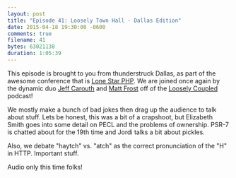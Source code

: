 ```yaml
---
layout: post
title: "Episode 41: Loosely Town Hall - Dallas Edition"
date: 2015-04-18 19:30:00 -0600
comments: true
filename: 41
bytes: 63021138
duration: 1:05:39
---
```


This episode is brought to you from thunderstruck Dallas, as part of the awesome conference that is [Lone Star PHP](http://lonestarphp.com). We are joined once again by the dynamic duo [Jeff Carouth](https://twitter.com/jcarouth) and [Matt Frost](https://twitter.com/shrtwhitebldguy) off of the [Loosely Coupled] podcast!

We mostly make a bunch of bad jokes then drag up the audience to talk about stuff. Lets be honest, this was a bit of a crapshoot, but Elizabeth Smith goes into some detail on PECL and the problems of ownership. PSR-7 is chatted about for the 19th time and Jordi talks a bit about pickles.

Also, we debate "haytch" vs. "atch" as the correct pronunciation of the "H" in HTTP. Important stuff.

Audio only this time folks!

[Loosely Coupled]: http://looselycoupled.info/
